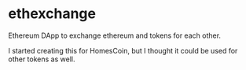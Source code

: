 # ethexchange
Ethereum DApp to exchange ethereum and tokens for each other.

I started creating this for HomesCoin, but I thought it could be used for other tokens as well.

